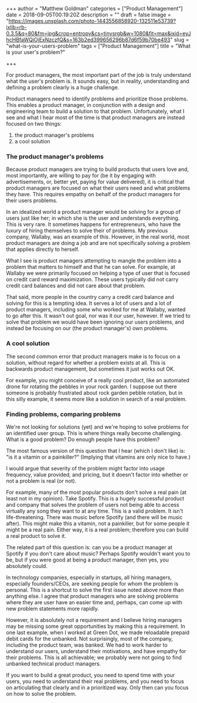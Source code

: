 +++
author = "Matthew Goldman"
categories = ["Product Management"]
date = 2018-09-05T00:19:20Z
description = ""
draft = false
image = "https://images.unsplash.com/photo-1443556858920-132511e53739?ixlib=rb-0.3.5&q=80&fm=jpg&crop=entropy&cs=tinysrgb&w=1080&fit=max&ixid=eyJhcHBfaWQiOjExNzczfQ&s=163b2ed399656296b87d6f59b70be493"
slug = "what-is-your-users-problem"
tags = ["Product Management"]
title = "What is your user's problem?"

+++


For product managers, the most important part of the job is truly understand what the user's problem is. It sounds easy, but in reality, understanding and defining a problem clearly is a huge challenge.

Product managers need to identify problems and prioritize those problems. This enables a product manager, in conjunction with a design and engineering team to build a solution to that problem. Unfortunately, what I see and what I hear most of the time is that product managers are instead focused on two things:

1. the product manager's problems
2. a cool solution

### The product manager's problems

Because product managers are trying to build products that users love and, most importantly, are willing to pay for (be it by engaging with advertisements, or, better yet, paying for value delivered), it is critical that product managers are focused on what their users need and what problems they have. This requires empathy on behalf of the product managers for their users problems.

In an idealized world a product manager would be solving for a group of users just like her; in which she is the user and understands everything. This is very rare. It sometimes happens for entrepreneurs, who have the luxury of hiring themselves to solve their of problems. My previous company, Wallaby, was an example of this. However, in the real world, most product managers are doing a job and are not specifically solving a problem that applies directly to herself.

What I see is product managers attempting to mangle the problem into a problem that matters to himself and that he can solve. For example, at Wallaby we were primarily focused on helping a type of user that is focused on credit card reward maximization. These users typically did not carry credit card balances and did not care about that problem.

That said, more people in the country carry a credit card balance and solving for this is a tempting idea. It serves a lot of users and a lot of product managers, including some who worked for me at Wallaby, wanted to go after this. It wasn't out goal, nor was it our user, however. If we tried to solve that problem we would have been ignoring our users problems, and instead be focusing on our (the product manager's) own problems.

### A cool solution

The second common error that product managers make is to focus on a solution, without regard for whether a problem exists at all. This is backwards product management, but sometimes it just works out OK.

For example, you might conceive of a really cool product, like an automated drone for rotating the pebbles in your rock garden. I suppose out there someone is probably frustrated about rock garden pebble rotation, but in this silly example, it seems more like a solution in search of a real problem.

### Finding problems, comparing problems

We're not looking for solutions (yet) and we're hoping to solve problems for an identified user group. This is where things really become challenging. What is a good problem? Do enough people have this problem?

The most famous version of this question that I hear (which I don't like) is: "is it a vitamin or a painkiller?" (Implying that vitamins are only nice to have.)

I would argue that severity of the problem might factor into usage frequency, value provided, and pricing, but it doesn't factor into whether or not a problem is real (or not).

For example, many of the most popular products don't solve a real pain (at least not in my opinion). Take Spotify. This is a hugely successful product and company that solves the problem of users not being able to access virtually any song they want to at any time. This is a valid problem. It isn't life-threatening. There was music before Spotify (and there will be music after). This might make this a vitamin, not a painkiller, but for some people it might be a real pain. Either way, it is a real problem; therefore you can build a real product to solve it.

The related part of this question is: can you be a product manager at Spotify if you don't care about music? Perhaps Spotify wouldn't want you to be, but if you were good at being a product manager, then yes, you absolutely could.

In technology companies, especially in startups, all hiring managers, especially founders/CEOs, are seeking people for whom the problem is personal. This is a shortcut to solve the first issue noted above more than anything else. I agree that product managers who are solving problems where they are user have an easier time and, perhaps, can come up with new problem statements more rapidly.

However, it is absolutely not a requirement and I believe hiring managers may be missing some great opportunities by making this a requirement. In one last example, when I worked at Green Dot, we made reloadable prepaid debit cards for the unbanked. Not surprisingly, most of the company, including the product team, was banked. We had to work harder to understand our users, understand their motivations, and have empathy for their problems. This is all achievable; we probably were not going to find unbanked technical product managers.

If you want to build a great product, you need to spend time with your users, you need to understand their real problems, and you need to focus on articulating that clearly and in a prioritized way. Only then can you focus on how to solve the problem.

